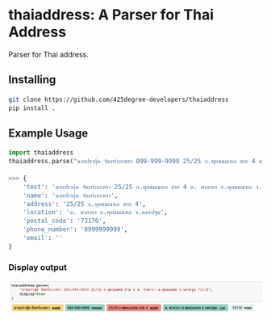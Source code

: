 # thaiaddress: A Parser for Thai Address

Parser for Thai address.

## Installing

```sh
git clone https://github.com/425degree-developers/thaiaddress
pip install .
```

## Example Usage

```py
import thaiaddress
thaiaddress.parse("นายปรายุ้ด จันทร์กะเพรา 099-999-9999 25/25 ถ.พุทธมณฑล สาย 4 ต. ศาลายา อ.พุทธมณฑล จ.นครปฐม 73170")

>>> {
    'text': 'นายปรายุ้ด จันทร์กะเพรา 25/25 ถ.พุทธมณฑล สาย 4 ต. ศาลายา อ.พุทธมณฑล จ.นครปฐม 73170',
    'name': 'นายปรายุ้ด จันทร์กะเพรา',
    'address': '25/25 ถ.พุทธมณฑล สาย 4',
    'location': 'ต. ศาลายา อ.พุทธมณฑล จ.นครปฐม',
    'postal_code': '73170',
    'phone_number': '0999999999',
    'email': ''
}
```

### Display output

<img src="images/example-usage.png" />
